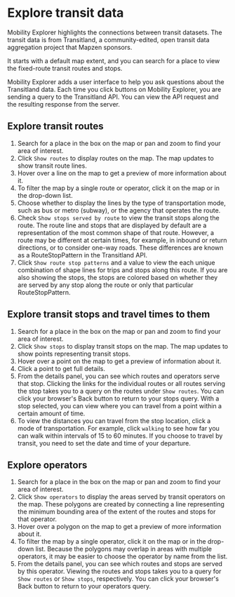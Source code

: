 # Explore transit data

Mobility Explorer highlights the connections between transit datasets. The transit data is from Transitland, a community-edited, open transit data aggregation project that Mapzen sponsors.

It starts with a default map extent, and you can search for a place to view the fixed-route transit routes and stops.

Mobility Explorer adds a user interface to help you ask questions about the Transitland data. Each time you click buttons on Mobility Explorer, you are sending a query to the Transitland API. You can view the API request and the resulting response from the server. 

## Explore transit routes

1. Search for a place in the box on the map or pan and zoom to find your area of interest.
2. Click `Show routes` to display routes on the map. The map updates to show transit route lines.
3. Hover over a line on the map to get a preview of more information about it.
4. To filter the map by a single route or operator, click it on the map or in the drop-down list.
5. Choose whether to display the lines by the type of transportation mode, such as bus or metro (subway), or the agency that operates the route.
6. Check `Show stops served by route` to view the transit stops along the route.
  The route line and stops that are displayed by default are a representation of the most common shape of that route. However, a route may be different at certain times, for example, in inbound or return directions, or to consider one-way roads. These differences are known as a RouteStopPattern in the Transitland API.
7. Click `Show route stop patterns` and a value to view the each unique combination of shape lines for trips and stops along this route.
  If you are also showing the stops, the stops are colored based on whether they are served by any stop along the route or only that particular RouteStopPattern.

## Explore transit stops and travel times to them

1. Search for a place in the box on the map or pan and zoom to find your area of interest.
2. Click `Show stops` to display transit stops on the map. The map updates to show points representing transit stops.
3. Hover over a point on the map to get a preview of information about it.
4. Click a point to get full details.
5. From the details panel, you can see which routes and operators serve that stop. Clicking the links for the individual routes or all routes serving the stop takes you to a query on the routes under `Show routes`. You can click your browser's Back button to return to your stops query.
  With a stop selected, you can view where you can travel from a point within a certain amount of time.
6. To view the distances you can travel from the stop location, click a mode of transportation. For example, click `walking` to see how far you can walk within intervals of 15 to 60 minutes. If you choose to travel by transit, you need to set the date and time of your departure.

## Explore operators

1. Search for a place in the box on the map or pan and zoom to find your area of interest.
2. Click `Show operators` to display the areas served by transit operators on the map. These polygons are created by connecting a line representing the minimum bounding area of the extent of the routes and stops for that operator.
3. Hover over a polygon on the map to get a preview of more information about it.
4. To filter the map by a single operator, click it on the map or in the drop-down list. Because the polygons may overlap in areas with multiple operators, it may be easier to choose the operator by name from the list.
5. From the details panel, you can see which routes and stops are served by this operator. Viewing the routes and stops takes you to a query for `Show routes` or `Show stops`, respectively. You can click your browser's Back button to return to your operators query.
